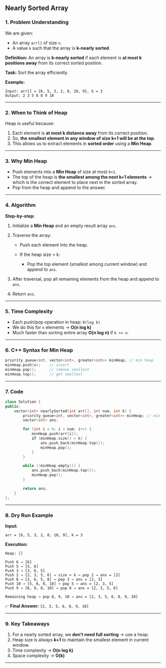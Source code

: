 ## **Nearly Sorted Array**

### **1. Problem Understanding**

We are given:

* An array `arr[]` of size `n`.
* A value `k` such that the array is **k-nearly sorted**.

**Definition:**
An array is **k-nearly sorted** if each element is **at most k positions away** from its correct sorted position.

**Task:** Sort the array efficiently.

**Example:**

```
Input: arr[] = {6, 5, 3, 2, 8, 10, 9}, k = 3
Output: 2 3 5 6 8 9 10
```

---

### **2. When to Think of Heap**

Heap is useful because:

1. Each element is **at most k distance away** from its correct position.
2. So, **the smallest element in any window of size k+1 will be at the top**.
3. This allows us to extract elements in **sorted order** using a **Min Heap**.

---

### **3. Why Min Heap**

* Push elements into a **Min Heap** of size at most `k+1`.
* The top of the heap is **the smallest among the next k+1 elements** → which is the correct element to place next in the sorted array.
* Pop from the heap and append to the answer.

---

### **4. Algorithm**

**Step-by-step:**

1. Initialize a **Min Heap** and an empty result array `ans`.
2. Traverse the array:

   * Push each element into the heap.
   * If the heap size > k:

     * Pop the top element (smallest among current window) and append to `ans`.
3. After traversal, pop all remaining elements from the heap and append to `ans`.
4. Return `ans`.

---

### **5. Time Complexity**

* Each push/pop operation in heap: `O(log k)`
* We do this for `n` elements → **O(n log k)**
* Much faster than sorting entire array **O(n log n)** if `k << n`.

---

### **6. C++ Syntax for Min Heap**

```cpp
priority_queue<int, vector<int>, greater<int>> minHeap; // min heap
minHeap.push(x);    // insert
minHeap.pop();      // remove smallest
minHeap.top();      // get smallest
```

---

### **7. Code**

```cpp
class Solution {
public:
    vector<int> nearlySorted(int arr[], int num, int k) {
        priority_queue<int, vector<int>, greater<int>> minHeap; // min heap
        vector<int> ans;

        for (int i = 0; i < num; i++) {
            minHeap.push(arr[i]);
            if (minHeap.size() > k) {
                ans.push_back(minHeap.top());
                minHeap.pop();
            }
        }

        while (!minHeap.empty()) {
            ans.push_back(minHeap.top());
            minHeap.pop();
        }

        return ans;
    }
};
```

---

### **8. Dry Run Example**

**Input:**

```
arr = [6, 5, 3, 2, 8, 10, 9], k = 3
```

**Execution:**

```
Heap: []

Push 6 → [6]
Push 5 → [5, 6]
Push 3 → [3, 6, 5]
Push 2 → [2, 3, 5, 6] → size > k → pop 2 → ans = [2]
Push 8 → [3, 6, 5, 8] → pop 3 → ans = [2, 3]
Push 10 → [5, 6, 8, 10] → pop 5 → ans = [2, 3, 5]
Push 9 → [6, 9, 8, 10] → pop 6 → ans = [2, 3, 5, 6]

Remaining heap → pop 8, 9, 10 → ans = [2, 3, 5, 6, 8, 9, 10]
```

✅ **Final Answer:** `[2, 3, 5, 6, 8, 9, 10]`

---

### **9. Key Takeaways**

1. For a nearly sorted array, we **don’t need full sorting** → use a heap.
2. Heap size is always **k+1** to maintain the smallest element in current window.
3. Time complexity → **O(n log k)**
4. Space complexity → **O(k)**

---


